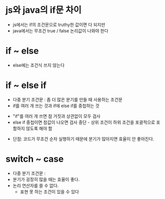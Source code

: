 # js와 java의 if문 차이
 - js에서는 if의 조건문으로 truthy한 값이면 다 되지만
 - java에서는 무조건 true / false  논리값이 나와야 한다

# if ~ else
  - else에는 조건식 쓰지 않는다
  
# if ~ else if
  - 다중 분기 조건문 : 좀 더 많은 분기를 만들 때 사용하는 조건문
  - if를 여러 개 쓰는 것과 if에 else if를 중첩하는 것
   + "if"를 여러 개 쓰면 참 거짓과 상관없이 모두 검사
   + else if 중첩이면 참값이 나오면 검사 중단
    - 상위 조건이 하위 조건을 포괄적으로 포함하지 않도록 해야 함  
  - 단점: 코드가 무조건 순차 실행하기 때문에 분기가 많아지면 효율이 안 좋아진다.

# switch ~ case
 - 다중 분기 조건문 : 
 - 분기가 굉장히 많을 때는 효율이 좋다.
 - 논리 연산자를 쓸 수 없다. 
   + 표현 못 하는 조건이 있을 수 있다

